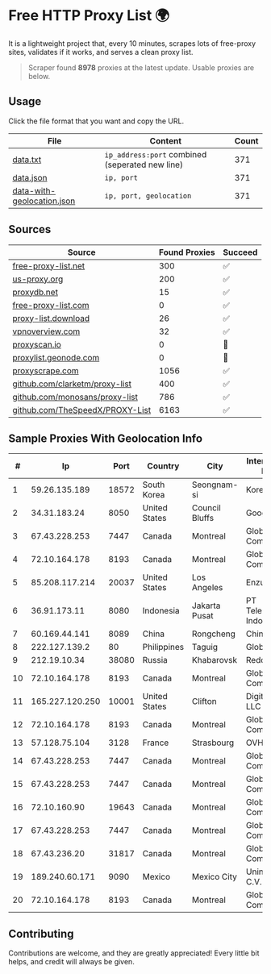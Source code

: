 
# Free HTTP Proxy List 🌍

It is a lightweight project that, every 10 minutes, scrapes lots of free-proxy sites, validates if it works, and serves a clean proxy list.


> Scraper found **8978** proxies at the latest update. Usable proxies are below.

## Usage

Click the file format that you want and copy the URL.


|File|Content|Count|
|----|-------|-----|
|[data.txt](https://raw.githubusercontent.com/themiralay/Proxy-List-World/master/data.txt)|`ip_address:port` combined (seperated new line)|371|
|[data.json](https://raw.githubusercontent.com/themiralay/Proxy-List-World/master/data.json)|`ip, port`|371|
|[data-with-geolocation.json](https://raw.githubusercontent.com/themiralay/Proxy-List-World/master/data-with-geolocation.json)|`ip, port, geolocation`|371|

## Sources

|Source|Found Proxies|Succeed|
|------|-------------|-------|
|[free-proxy-list.net](https://free-proxy-list.net)|300|✅|
|[us-proxy.org](https://www.us-proxy.org)|200|✅|
|[proxydb.net](http://proxydb.net)|15|✅|
|[free-proxy-list.com](https://free-proxy-list.com/?page=&port=&type%5B%5D=http&type%5B%5D=https&up_time=0&search=Search)|0|✅|
|[proxy-list.download](https://www.proxy-list.download/HTTP)|26|✅|
|[vpnoverview.com](https://vpnoverview.com/privacy/anonymous-browsing/free-proxy-servers)|32|✅|
|[proxyscan.io](https://www.proxyscan.io)|0|🚫|
|[proxylist.geonode.com](https://proxylist.geonode.com/api/proxy-list?limit=300&page=1&sort_by=lastChecked&sort_type=desc&protocols=http,https)|0|🚫|
|[proxyscrape.com](https://api.proxyscrape.com/v2/?request=displayproxies&protocol=http&timeout=10000&country=all&ssl=all&anonymity=all)|1056|✅|
|[github.com/clarketm/proxy-list](https://raw.githubusercontent.com/clarketm/proxy-list/master/proxy-list-raw.txt)|400|✅|
|[github.com/monosans/proxy-list](https://raw.githubusercontent.com/monosans/proxy-list/main/proxies/http.txt)|786|✅|
|[github.com/TheSpeedX/PROXY-List](https://raw.githubusercontent.com/TheSpeedX/PROXY-List/master/http.txt)|6163|✅|


## Sample Proxies With Geolocation Info

|#|Ip|Port|Country|City|Internet Service Provider|
|-|--|----|-------|----|-------------------------|
|1|59.26.135.189|18572|South Korea|Seongnam-si|Korea Telecom|
|2|34.31.183.24|8050|United States|Council Bluffs|Google LLC|
|3|67.43.228.253|7447|Canada|Montreal|GloboTech Communications|
|4|72.10.164.178|8193|Canada|Montreal|GloboTech Communications|
|5|85.208.117.214|20037|United States|Los Angeles|Enzu Inc|
|6|36.91.173.11|8080|Indonesia|Jakarta Pusat|PT Telekomunikasi Indonesia|
|7|60.169.44.141|8089|China|Rongcheng|Chinanet|
|8|222.127.139.2|80|Philippines|Taguig|Globe Telecom|
|9|212.19.10.34|38080|Russia|Khabarovsk|Redcom LIR|
|10|72.10.164.178|8193|Canada|Montreal|GloboTech Communications|
|11|165.227.120.250|10001|United States|Clifton|DigitalOcean, LLC|
|12|72.10.164.178|8193|Canada|Montreal|GloboTech Communications|
|13|57.128.75.104|3128|France|Strasbourg|OVH SAS|
|14|67.43.228.253|7447|Canada|Montreal|GloboTech Communications|
|15|67.43.228.253|7447|Canada|Montreal|GloboTech Communications|
|16|72.10.160.90|19643|Canada|Montreal|GloboTech Communications|
|17|67.43.228.253|7447|Canada|Montreal|GloboTech Communications|
|18|67.43.236.20|31817|Canada|Montreal|GloboTech Communications|
|19|189.240.60.171|9090|Mexico|Mexico City|Uninet S.A. de C.V.|
|20|72.10.164.178|8193|Canada|Montreal|GloboTech Communications|



## Contributing

Contributions are welcome, and they are greatly appreciated! Every
little bit helps, and credit will always be given.

